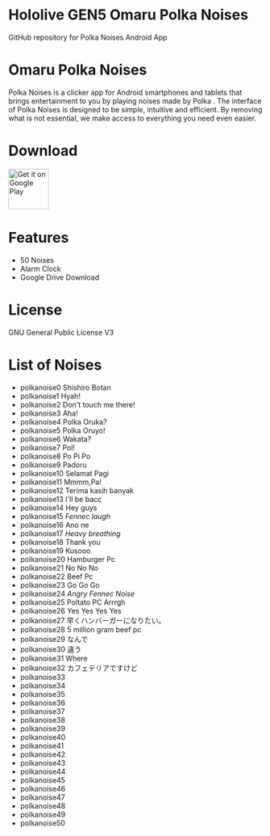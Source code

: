 # Hololive GEN5 Omaru Polka Noises
 GitHub repository for Polka Noises Android App

# Omaru Polka Noises
Polka Noises is a clicker app for Android smartphones and tablets that brings entertainment to you by playing noises made by Polka .
The interface of Polka Noises is designed to be simple, intuitive and efficient. By removing what is not essential, we make access to everything you need even easier.

# Download
[<img src="https://play.google.com/intl/en_us/badges/images/generic/en_badge_web_generic.png"
alt="Get it on Google Play"
height="80">](https://play.google.com/store/apps/details?id=com.yuzumin.polkanoises)

# Features
* 50 Noises
* Alarm Clock
* Google Drive Download

# License
GNU General Public License V3

# List of Noises 
* polkanoise0 Shishiro Botan
* polkanoise1 Hyah!
* polkanoise2 Don't touch me there!
* polkanoise3 Aha!
* polkanoise4 Polka Oruka?
* polkanoise5 Polka Oruyo!
* polkanoise6 Wakata?
* polkanoise7 Pol!
* polkanoise8 Po Pi Po
* polkanoise9 Padoru
* polkanoise10 Selamat Pagi
* polkanoise11 Mmmm,Pa!
* polkanoise12 Terima kasih banyak
* polkanoise13 I'll be bacc
* polkanoise14 Hey guys
* polkanoise15 *Fennec laugh*
* polkanoise16 Ano ne
* polkanoise17 *Heavy breathing*
* polkanoise18 Thank you
* polkanoise19 Kusooo
* polkanoise20 Hamburger Pc
* polkanoise21 No No No
* polkanoise22 Beef Pc
* polkanoise23 Go Go Go
* polkanoise24 *Angry Fennec Noise*
* polkanoise25 Poltato PC Arrrgh
* polkanoise26 Yes Yes Yes Yes
* polkanoise27 早くハンバーガーになりたい。
* polkanoise28 5 million gram beef pc
* polkanoise29 なんで
* polkanoise30 違う
* polkanoise31 Where
* polkanoise32 カフェテリアですけど
* polkanoise33
* polkanoise34
* polkanoise35
* polkanoise36
* polkanoise37
* polkanoise38
* polkanoise39
* polkanoise40
* polkanoise41
* polkanoise42
* polkanoise43
* polkanoise44
* polkanoise45
* polkanoise46
* polkanoise47
* polkanoise48
* polkanoise49
* polkanoise50
